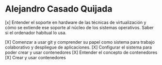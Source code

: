 Alejandro Casado Quijada
============================

[x] Entender el soporte en hardware de las técnicas de virtualización y cómo se extiende ese soporte al núcleo de los sistemas operativos. Saber si el ordenador habitual lo usa.

[X] Comenzar a usar git y comprender su papel como sistema para trabajo colaborativo y despliegue de aplicaciones.
[X] Configurar el sistema para poder crear y usar contenedores
[X] Entender el concepto de contenedores
[X] Crear y usar contenedores
